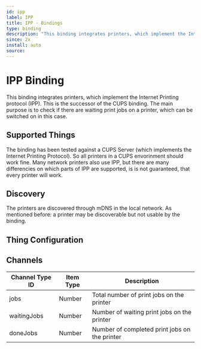 ```yaml
---
id: ipp
label: IPP
title: IPP - Bindings
type: binding
description: "This binding integrates printers, which implement the Internet Printing protocol (IPP). This is the successor of the CUPS binding."
since: 2x
install: auto
source: 
---
```


<!-- Attention authors: Do not edit directly. Please add your changes to the appropriate source repository -->


# IPP Binding

This binding integrates printers, which implement the Internet Printing protocol (IPP). This is the successor of the CUPS binding.
The main purpose is to check if there are waiting print jobs on a printer, which can be switched on in this case.

## Supported Things

The binding has been tested against a CUPS Server (which implements the Internet Printing Protocol).
So all printers in a CUPS envorinment should work fine. Many network printers also use IPP,
but there are many differencies on which parts of IPP are supported, is is not guaranteed, that every printer will work.

## Discovery

The printers are discovered through mDNS in the local network. As mentioned before: a printer may be discoverable but not
usable by the binding.

## Thing Configuration

## Channels

| Channel Type ID | Item Type | Description                                   |
|-----------------|-----------|-----------------------------------------------|
| jobs            | Number    | Total number of print jobs on the printer     |
| waitingJobs     | Number    | Number of waiting print jobs on the printer   |
| doneJobs        | Number    | Number of completed print jobs on the printer |

<!-- TOTO Create example
## Full Example -->

<DocPreviousVersions/>
<EditPageLink/>
